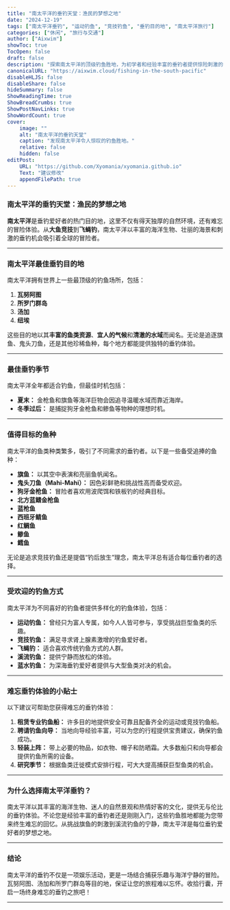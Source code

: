 ```yaml
---
title: "南太平洋的垂钓天堂：渔民的梦想之地"
date: "2024-12-19"
tags: ["南太平洋垂钓", "运动钓鱼", "竞技钓鱼", "垂钓目的地", "南太平洋旅行"]
categories: ["休闲", "旅行与交通"]
author: ["Aixwim"]
showToc: true
TocOpen: false
draft: false
description: "探索南太平洋的顶级钓鱼胜地，为初学者和经验丰富的垂钓者提供惊险刺激的体验。"
canonicalURL: "https://aixwim.cloud/fishing-in-the-south-pacific"
disableHLJS: false
disableShare: false
hideSummary: false
ShowReadingTime: true
ShowBreadCrumbs: true
ShowPostNavLinks: true
ShowWordCount: true
cover:
    image: ""
    alt: "南太平洋的垂钓天堂"
    caption: "发现南太平洋令人惊叹的钓鱼胜地。"
    relative: false
    hidden: false
editPost:
    URL: "https://github.com/Xyomania/xyomania.github.io"
    Text: "建议修改"
    appendFilePath: true
---
```


### 南太平洋的垂钓天堂：渔民的梦想之地

**南太平洋**是垂钓爱好者的热门目的地，这里不仅有得天独厚的自然环境，还有难忘的冒险体验。从**大鱼竞技**到**飞蝇钓**，南太平洋以丰富的海洋生物、壮丽的海景和刺激的垂钓机会吸引着全球的冒险者。

---

### 南太平洋最佳垂钓目的地

南太平洋拥有世界上一些最顶级的钓鱼场所，包括：

1. **瓦努阿图**  
2. **所罗门群岛**  
3. **汤加**  
4. **纽埃**

这些目的地以其**丰富的鱼类资源**、**宜人的气候**和**清澈的水域**而闻名。无论是追逐旗鱼、鬼头刀鱼，还是其他珍稀鱼种，每个地方都能提供独特的垂钓体验。

---

### 最佳垂钓季节

南太平洋全年都适合钓鱼，但最佳时机包括：

- **夏末：** 金枪鱼和旗鱼等海洋巨物会因追寻温暖水域而靠近海岸。  
- **冬季过后：** 是捕捉狗牙金枪鱼和鲹鱼等物种的理想时机。

---

### 值得目标的鱼种

南太平洋的鱼类种类繁多，吸引了不同需求的垂钓者。以下是一些备受追捧的鱼种：

- **旗鱼：** 以其空中表演和亮丽鱼帆闻名。  
- **鬼头刀鱼（Mahi-Mahi）：** 因色彩鲜艳和挑战性高而备受欢迎。  
- **狗牙金枪鱼：** 冒险者喜欢用波爬饵和铁板钓的经典目标。  
- **北方蓝鳍金枪鱼**  
- **蓝枪鱼**  
- **西班牙鲭鱼**  
- **红鲷鱼**  
- **鲹鱼**  
- **鳕鱼**

无论是追求竞技钓鱼还是提倡“钓后放生”理念，南太平洋总有适合每位垂钓者的选择。

---

### 受欢迎的钓鱼方式

南太平洋为不同喜好的钓鱼者提供多样化的钓鱼体验，包括：

- **运动钓鱼：** 曾经只为富人专属，如今人人皆可参与，享受挑战巨型鱼类的乐趣。  
- **竞技钓鱼：** 满足寻求肾上腺素激增的钓鱼爱好者。  
- **飞蝇钓：** 适合喜欢传统钓鱼方式的人群。  
- **溪流钓鱼：** 提供宁静而放松的体验。  
- **蓝水钓鱼：** 为深海垂钓爱好者提供与大型鱼类对决的机会。

---

### 难忘垂钓体验的小贴士

以下建议可帮助您获得难忘的垂钓体验：

1. **租赁专业钓鱼船：** 许多目的地提供安全可靠且配备齐全的运动或竞技钓鱼船。  
2. **聘请钓鱼向导：** 当地向导经验丰富，可以为您的行程提供宝贵建议，确保钓鱼成功。  
3. **轻装上阵：** 带上必要的物品，如衣物、帽子和防晒霜。大多数船只和向导都会提供钓鱼所需的设备。  
4. **研究季节：** 根据鱼类迁徙模式安排行程，可大大提高捕获巨型鱼类的机会。

---

### 为什么选择南太平洋垂钓？

南太平洋以其丰富的海洋生物、迷人的自然景观和热情好客的文化，提供无与伦比的垂钓体验。不论您是经验丰富的垂钓者还是刚刚入门，这些钓鱼胜地都能为您带来终生难忘的回忆。从挑战旗鱼的刺激到溪流钓鱼的宁静，南太平洋是每位垂钓爱好者的梦想之地。

---

### 结论

南太平洋的垂钓不仅是一项娱乐活动，更是一场结合捕获乐趣与海洋宁静的冒险。瓦努阿图、汤加和所罗门群岛等目的地，保证让您的旅程难以忘怀。收拾行囊，开启一场终身难忘的垂钓之旅吧！

---
